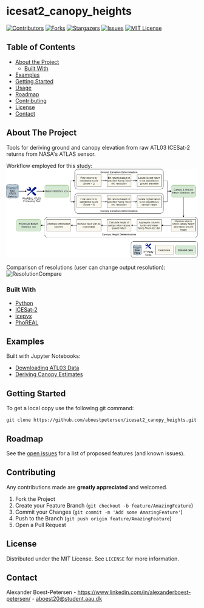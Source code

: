# icesat2_canopy_heights

[![Contributors][contributors-shield]][contributors-url]
[![Forks][forks-shield]][forks-url]
[![Stargazers][stars-shield]][stars-url]
[![Issues][issues-shield]][issues-url]
[![MIT License][license-shield]][license-url]

<!-- TABLE OF CONTENTS -->
## Table of Contents

* [About the Project](#about-the-project)
  * [Built With](#built-with)
* [Examples](#examples)
* [Getting Started](#getting-started)
* [Usage](#usage)
* [Roadmap](#roadmap)
* [Contributing](#contributing)
* [License](#license)
* [Contact](#contact)
<!-- * [Acknowledgements](#acknowledgements) -->



<!-- ABOUT THE PROJECT -->
## About The Project

Tools for deriving ground and canopy elevation from raw ATL03 ICESat-2 returns from NASA's ATLAS sensor.

Workflow employed for this study:
![CanopyWorkflow](images/ground_detection.png "canopy_workflow")

Comparison of resolutions (user can change output resolution):
![ResolutionCompare](images/res_compare "resolution_compare")

### Built With
* [Python](https://www.python.org/)
* [ICESat-2](https://icesat-2.gsfc.nasa.gov/)
* [icepyx](https://icepyx.readthedocs.io/en/latest/)
* [PhoREAL](https://github.com/icesat-2UT/PhoREAL)

<!-- EXAMPLES -->
## Examples

Built with Jupyter Notebooks:
* [Downloading ATL03 Data](https://github.com/aboestpetersen/icesat2_canopy_heights/blob/main/Examples/atl_download.ipynb)
* [Deriving Canopy Estimates](https://github.com/aboestpetersen/icesat2_canopy_heights/blob/main/Examples/derive_heights.ipynb)

<!-- GETTING STARTED -->
## Getting Started

To get a local copy use the following git command:
```
git clone https://github.com/aboestpetersen/icesat2_canopy_heights.git
```

<!-- ROADMAP -->
## Roadmap

See the [open issues](https://github.com/aboestpetersen/icesat2_canopy_heights/issues) for a list of proposed features (and known issues).


<!-- CONTRIBUTING -->
## Contributing

Any contributions made are **greatly appreciated** and welcomed.

1. Fork the Project
2. Create your Feature Branch (`git checkout -b feature/AmazingFeature`)
3. Commit your Changes (`git commit -m 'Add some AmazingFeature'`)
4. Push to the Branch (`git push origin feature/AmazingFeature`)
5. Open a Pull Request

<!-- LICENSE -->
## License

Distributed under the MIT License. See `LICENSE` for more information.


<!-- CONTACT -->
## Contact
Alexander Boest-Petersen - https://www.linkedin.com/in/alexanderboest-petersen/ - aboest20@student.aau.dk

<!-- MARKDOWN LINKS & IMAGES -->
<!-- https://www.markdownguide.org/basic-syntax/#reference-style-links -->
[contributors-shield]: https://img.shields.io/github/contributors/aboestpetersen/icesat2_canopy_heights?style=plastic
[contributors-url]: https://github.com/aboestpetersen/icesat2_canopy_heights/graphs/contributors
[forks-shield]: https://img.shields.io/github/forks/aboestpetersen/icesat2_canopy_heights?style=plastic
[forks-url]: https://github.com/aboestpetersen/icesat2_canopy_heights/network/members
[stars-shield]: https://img.shields.io/github/stars/aboestpetersen/icesat2_canopy_heights?style=plastic
[stars-url]: https://github.com/aboestpetersen/icesat2_canopy_heights/stargazers
[issues-shield]: https://img.shields.io/github/issues/aboestpetersen/icesat2_canopy_heights?style=plastic
[issues-url]: https://github.com/aboestpetersen/icesat2_canopy_heights/issues
[license-shield]: https://img.shields.io/github/license/aboestpetersen/icesat2_canopy_heights?style=plastic
[license-url]: https://github.com/aboestpetersen/icesat2_canopy_heights/blob/main/LICENSE